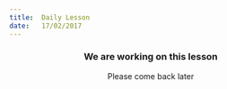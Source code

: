 ```yaml
---
title:  Daily Lesson
date:   17/02/2017
---
```


### <center>We are working on this lesson</center>
<center>Please come back later</center>